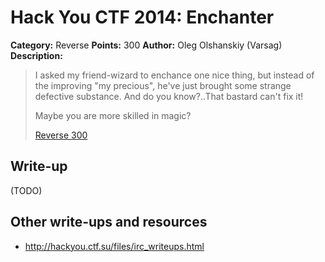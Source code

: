 # Hack You CTF 2014: Enchanter

**Category:** Reverse
**Points:** 300
**Author:** Oleg Olshanskiy (Varsag)
**Description:**

> I asked my friend-wizard to enchance one nice thing, but instead of the improving "my precious", he've just brought some strange defective substance. And do you know?..That bastard can't fix it!
>
> Maybe you are more skilled in magic?
>
> [Reverse 300](reverse300.zip)

## Write-up

(TODO)

## Other write-ups and resources

* <http://hackyou.ctf.su/files/irc_writeups.html>
